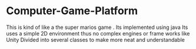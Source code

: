 # Computer-Game-Platform
This is kind of like a the super marios game .
Its implemented using java 
Its uses a simple 2D environment thus no complex engines or frame works like Unity
Divided into several classes to make more neat and understandable
